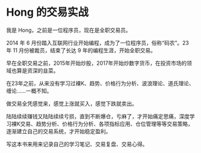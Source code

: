 # Hong 的交易实战

我是 Hong，之前是一位程序员，现在是全职交易员。

2014 年 6 月份踏入互联网行业开始编程，成为了一位程序员，俗称“码农”。23 年 11 月份被裁员，结束了长达 9 年的编程生涯，开始全职交易。

早在全职交易之前，2015年开始炒股，2017年开始炒数字货币，在投资市场的领域也算是资深的韭菜。

在23年之前，从来没有学习过裸K、趋势、价格行为分析、波浪理论、道氏理论、缠论……一概不知。

做交易全凭感觉来，感觉上涨就买入，感觉下跌就卖出。

陆陆续续赚钱又陆陆续续亏损，直到不断爆仓，亏麻了，才开始痛定思痛，深度学习裸K交易、趋势分析、价格行为分析、各项指标应用、仓位管理等等交易策略，逐渐建立自己的交易系统，才开始稳定盈利。

写这本书来用来记录自己的学习笔记、交易复盘、交易心得。
